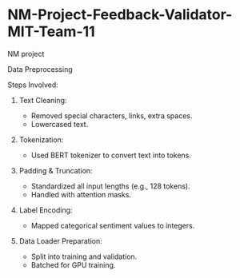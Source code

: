 # NM-Project-Feedback-Validator-MIT-Team-11
NM project

Data Preprocessing

Steps Involved:

1. Text Cleaning:

   * Removed special characters, links, extra spaces.
   * Lowercased text.

2. Tokenization:

   * Used BERT tokenizer to convert text into tokens.

3. Padding & Truncation:

   * Standardized all input lengths (e.g., 128 tokens).
   * Handled with attention masks.

4. Label Encoding:

   * Mapped categorical sentiment values to integers.

5. Data Loader Preparation:

   * Split into training and validation.
   * Batched for GPU training.
